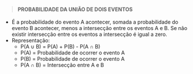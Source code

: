 > #### PROBABILIDADE DA UNIÃO DE DOIS EVENTOS
* É a probabilidade do evento A acontecer, somada a probabilidade do evento B acontecer, menos a intersecção entre os eventos A e B. Se não existir intersecção entre os eventos a intersecção é igual a zero.
* Representação:
  - P(A ∪ B) = P(A) + P(B) - P(A ∩ B)
  - P(A) = Probabilidade de ocorrer o evento A
  - P(B) = Probabilidade de ocorrer o evento A
  - P(A ∩ B) = Intersecção entre A e B


